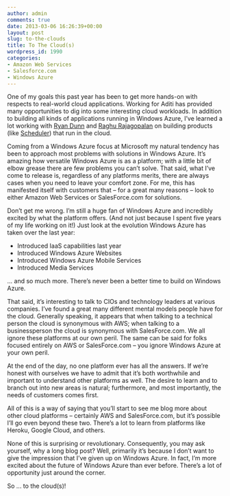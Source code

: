 ```yaml
---
author: admin
comments: true
date: 2013-03-06 16:26:39+00:00
layout: post
slug: to-the-clouds
title: To The Cloud(s)
wordpress_id: 1990
categories:
- Amazon Web Services
- Salesforce.com
- Windows Azure
---
```


One of my goals this past year has been to get more hands-on with respects to real-world cloud applications. Working for Aditi has provided many opportunities to dig into some interesting cloud workloads. In addition to building all kinds of applications running in Windows Azure, I’ve learned a lot working with [Ryan Dunn](http://dunnry.com/blog/) and [Raghu Rajagopalan](http://niftybits.wordpress.com/) on building products (like [Scheduler](http://www.windowsazure.com/en-us/store/service/?id=53765649-ba4b-4fe2-a834-21b334b551e2)) that run in the cloud. 

Coming from a Windows Azure focus at Microsoft my natural tendency has been to approach most problems with solutions in Windows Azure. It’s amazing how versatile Windows Azure is as a platform; with a little bit of elbow grease there are few problems you can’t solve. That said, what I’ve come to release is, regardless of any platforms merits, there are always cases when you need to leave your comfort zone. For me, this has manifested itself with customers that – for a great many reasons – look to either Amazon Web Services or SalesForce.com for solutions. 

Don’t get me wrong. I’m still a huge fan of Windows Azure and incredibly excited by what the platform offers. (And not just because I spent five years of my life working on it!) Just look at the evolution Windows Azure has taken over the last year: 

* Introduced IaaS capabilities last year
* Introduced Windows Azure Websites
* Introduced Windows Azure Mobile Services 
* Introduced Media Services

... and so much more. There’s never been a better time to build on Windows Azure. 

That said, it’s interesting to talk to CIOs and technology leaders at various companies. I’ve found a great many different mental models people have for the cloud. Generally speaking, it appears that when talking to a technical person the cloud is synonymous with AWS; when talking to a businessperson the cloud is synonymous with SalesForce.com. We all ignore these platforms at our own peril. The same can be said for folks focused entirely on AWS or SalesForce.com – you ignore Windows Azure at your own peril. 

At the end of the day, no one platform ever has all the answers. If we’re honest with ourselves we have to admit that it’s both worthwhile and important to understand other platforms as well. The desire to learn and to branch out into new areas is natural; furthermore, and most importantly, the needs of customers comes first. 

All of this is a way of saying that you’ll start to see me blog more about other cloud platforms – certainly AWS and SalesForce.com, but it’s possible I’ll go even beyond these two. There’s a lot to learn from platforms like Heroku, Google Cloud, and others. 

None of this is surprising or revolutionary. Consequently, you may ask yourself, why a long blog post? Well, primarily it’s because I don’t want to give the impression that I’ve given up on Windows Azure. In fact, I’m more excited about the future of Windows Azure than ever before. There’s a lot of opportunity just around the corner. 

So ... to the cloud(s)!
